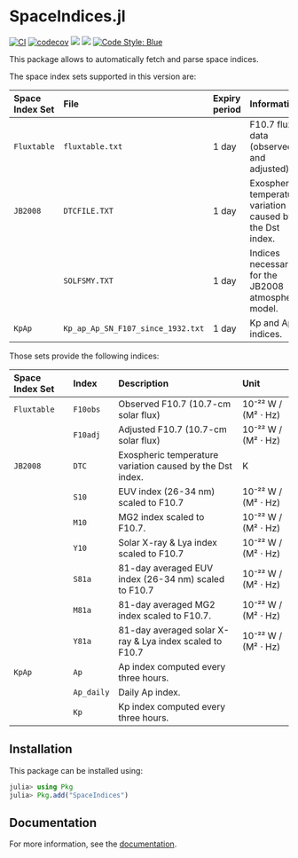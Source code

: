 SpaceIndices.jl
===============

[![CI](https://github.com/JuliaSpace/SpaceIndices.jl/actions/workflows/ci.yml/badge.svg)](https://github.com/JuliaSpace/SpaceIndices.jl/actions/workflows/ci.yml)
[![codecov](https://codecov.io/gh/JuliaSpace/SpaceIndices.jl/branch/main/graph/badge.svg?token=6RTJKQHNPF)](https://codecov.io/gh/JuliaSpace/SpaceIndices.jl)
[![](https://img.shields.io/badge/docs-stable-blue.svg)][docs-stable-url]
[![](https://img.shields.io/badge/docs-dev-blue.svg)][docs-dev-url]
[![Code Style: Blue](https://img.shields.io/badge/code%20style-blue-4495d1.svg)](https://github.com/invenia/BlueStyle)

This package allows to automatically fetch and parse space indices.

The space index sets supported in this version are:

| **Space Index Set** | **File**                          | **Expiry period**  | **Information**                                             |
|:--------------------|:----------------------------------|:-------------------|:------------------------------------------------------------|
| `Fluxtable`         | `fluxtable.txt`                   | 1 day              | F10.7 flux data (observed and adjusted).                    |
| `JB2008`            | `DTCFILE.TXT`                     | 1 day              | Exospheric temperature variation caused by the Dst index.   |
|                     | `SOLFSMY.TXT`                     | 1 day              | Indices necessary for the JB2008 atmospheric model.         |
| `KpAp`              | `Kp_ap_Ap_SN_F107_since_1932.txt` | 1 day              | Kp and Ap indices.                                          |

Those sets provide the following indices:

| **Space Index Set** | **Index**  | **Description**                                           | **Unit**           |
|:--------------------|:-----------|:----------------------------------------------------------|:-------------------|
| `Fluxtable`         | `F10obs`   | Observed F10.7 (10.7-cm solar flux)                       | 10⁻²² W / (M² ⋅ Hz) |
|                     | `F10adj`   | Adjusted F10.7 (10.7-cm solar flux)                       | 10⁻²² W / (M² ⋅ Hz) |
| `JB2008`            | `DTC`      | Exospheric temperature variation caused by the Dst index. | K                  |
|                     | `S10`      | EUV index (26-34 nm) scaled to F10.7                      | 10⁻²² W / (M² ⋅ Hz) |
|                     | `M10`      | MG2 index scaled to F10.7.                                | 10⁻²² W / (M² ⋅ Hz) |
|                     | `Y10`      | Solar X-ray & Lya index scaled to F10.7                   | 10⁻²² W / (M² ⋅ Hz) |
|                     | `S81a`     | 81-day averaged EUV index (26-34 nm) scaled to F10.7      | 10⁻²² W / (M² ⋅ Hz) |
|                     | `M81a`     | 81-day averaged MG2 index scaled to F10.7.                | 10⁻²² W / (M² ⋅ Hz) |
|                     | `Y81a`     | 81-day averaged solar X-ray & Lya index scaled to F10.7   | 10⁻²² W / (M² ⋅ Hz) |
| `KpAp`              | `Ap`       | Ap index computed every three hours.                      |                    |
|                     | `Ap_daily` | Daily Ap index.                                           |                    |
|                     | `Kp`       | Kp index computed every three hours.                      |                    |

## Installation

This package can be installed using:

``` julia
julia> using Pkg
julia> Pkg.add("SpaceIndices")
```

## Documentation

For more information, see the [documentation][docs-stable-url].

[docs-dev-url]: https://juliaspace.github.io/SpaceIndices.jl/dev
[docs-stable-url]: https://juliaspace.github.io/SpaceIndices.jl/stable
